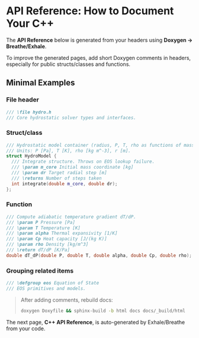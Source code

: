 # API Reference: How to Document Your C++

The **API Reference** below is generated from your headers using **Doxygen → Breathe/Exhale**.

To improve the generated pages, add short Doxygen comments in headers, especially for public structs/classes and functions.

## Minimal Examples

### File header
```cpp
/// \file hydro.h
/// Core hydrostatic solver types and interfaces.
```

### Struct/class
```cpp
/// Hydrostatic model container (radius, P, T, rho as functions of mass).
/// Units: P [Pa], T [K], rho [kg m^-3], r [m].
struct HydroModel {
  /// Integrate structure. Throws on EOS lookup failure.
  /// \param m_core Initial mass coordinate [kg]
  /// \param dr Target radial step [m]
  /// \returns Number of steps taken
  int integrate(double m_core, double dr);
};
```

### Function
```cpp
/// Compute adiabatic temperature gradient dT/dP.
/// \param P Pressure [Pa]
/// \param T Temperature [K]
/// \param alpha Thermal expansivity [1/K]
/// \param Cp Heat capacity [J/(kg K)]
/// \param rho Density [kg/m^3]
/// \return dT/dP [K/Pa]
double dT_dP(double P, double T, double alpha, double Cp, double rho);
```

### Grouping related items
```cpp
/// \defgroup eos Equation of State
/// EOS primitives and models.
```

> After adding comments, rebuild docs:
> ```bash
> doxygen Doxyfile && sphinx-build -b html docs docs/_build/html
> ```

The next page, **C++ API Reference**, is auto-generated by Exhale/Breathe from your code.
